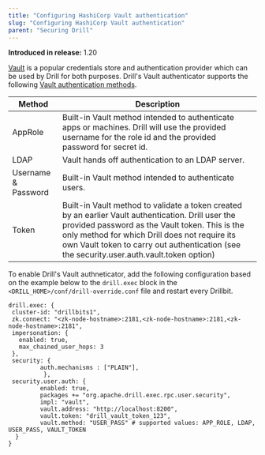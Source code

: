 ```yaml
---
title: "Configuring HashiCorp Vault authentication"
slug: "Configuring HashiCorp Vault authentication"
parent: "Securing Drill"
---
```


**Introduced in release:** 1.20

[Vault](https://www.vaultproject.io/) is a popular credentials store and authentication provider which can be used by Drill for both purposes. Drill's Vault authenticator supports the following [Vault authentication methods](https://www.vaultproject.io/docs/auth).

| Method              | Description                                                                                                                                                                                                                                                                                         |
| ------------------- | --------------------------------------------------------------------------------------------------------------------------------------------------------------------------------------------------------------------------------------------------------------------------------------------------- |
| AppRole             | Built-in Vault method intended to authenticate apps or machines. Drill will use the provided username for the role id and the provided password for secret id.                                                                                                                                      |
| LDAP                | Vault hands off authentication to an LDAP server.                                                                                                                                                                                                                                                   |
| Username & Password | Built-in Vault method intended to authenticate users.                                                                                                                                                                                                                                               |
| Token               | Built-in Vault method to validate a token created by an earlier Vault authentication. Drill user the provided password as the Vault token. This is the only method for which Drill does not require its own Vault token to carry out authentication (see the security.user.auth.vault.token option) |

To enable Drill's Vault authneticator, add the following configuration based on the example below to the `drill.exec` block in the `<DRILL_HOME>/conf/drill-override.conf` file and restart every Drillbit.

```hocon
drill.exec: {
 cluster-id: "drillbits1",
 zk.connect: "<zk-node-hostname>:2181,<zk-node-hostname>:2181,<zk-node-hostname>:2181",
 impersonation: {
   enabled: true,
   max_chained_user_hops: 3
 },
 security: {
         auth.mechanisms : ["PLAIN"],
          },
 security.user.auth: {
         enabled: true,
         packages += "org.apache.drill.exec.rpc.user.security",
         impl: "vault",
         vault.address: "http://localhost:8200",
         vault.token: "drill_vault_token_123",
         vault.method: "USER_PASS" # supported values: APP_ROLE, LDAP, USER_PASS, VAULT_TOKEN
  }
}
```
